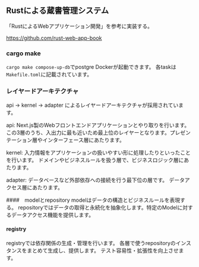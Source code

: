 ## Rustによる蔵書管理システム
「RustによるWebアプリケーション開発」を参考に実装する。

https://github.com/rust-web-app-book

### cargo make
`cargo make compose-up-db`でpostgre Dockerが起動できます。
各taskは`Makefile.toml`に記載されています。


### レイヤードアーキテクチャ
api → kernel → adapter によるレイヤードアーキテクチャが採用されています。

api: Next.js製のWebフロントエンドアプリケーションとやり取りを行います。この3層のうち、入出力に最も近いため最上位のレイヤーとなります。プレゼンテーション層やインターフェース層にあたります。

kernel: 入力情報をアプリケーションの扱いやすい形に処理したりといったことを行います。
ドメインやビジネスルールを扱う層で、ビジネスロジック層にあたります。

adapter: データベースなど外部依存への接続を行う最下位の層です。
データアクセス層にあたります。


####　modelとrepository
modelはデータの構造とビジネスルールを表現する。
repositoryではデータの取得と永続化を抽象化します。特定のModelに対するデータアクセス機能を提供します。

#### registry
registryでは依存関係の生成・管理を行います。
各層で使うrepositoryのインスタンスをまとめて生成し、提供します。
テスト容易性・拡張性を向上させます。